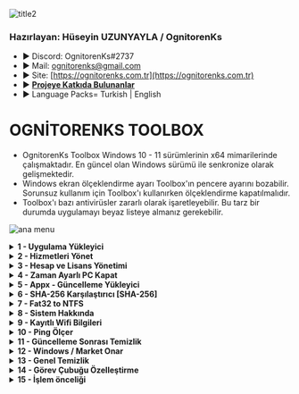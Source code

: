 ![title2](https://raw.githubusercontent.com/OgnitorenKs/Toolbox/main/.github/SS/title.png)

### Hazırlayan: Hüseyin UZUNYAYLA / OgnitorenKs
- ► Discord: OgnitorenKs#2737 
- ► Mail: ognitorenks@gmail.com
- ► Site: [https://ognitorenks.com.tr](https://ognitorenks.com.tr)
- ► <B> [Projeye Katkıda Bulunanlar](https://github.com/OgnitorenKs/OgnitorenKs.Toolbox/blob/main/Projeye-Katk%C4%B1da-Bulunanlar.md) </B>
- ► Language Packs= Turkish | English

# OGNİTORENKS TOOLBOX
- OgnitorenKs Toolbox Windows 10 - 11 sürümlerinin x64 mimarilerinde çalışmaktadır. En güncel olan Windows sürümü ile senkronize olarak gelişmektedir.
- Windows ekran ölçeklendirme ayarı Toolbox'ın pencere ayarını bozabilir. Sorunsuz kullanım için Toolbox'ı kullanırken ölçeklendirme kapatılmalıdır.
- Toolbox'ı bazı antivirüsler zararlı olarak işaretleyebilir. Bu tarz bir durumda uygulamayı beyaz listeye almanız gerekebilir.

![ana menu](https://raw.githubusercontent.com/OgnitorenKs/Toolbox/main/.github/SS/TR/1.png)

<details><B><summary> 1 - Uygulama Yükleyici</B></summary>

Bu bölümdeki programların büyük çoğunluğu ücretsiz uygulamalar arasında seçilmiştir. All in One Runtimes bölümü içinde C++ 2005-2022 / Java / XNA Framework / OpenAL / DirectX yer almaktadır. Diğer programlar kategorilere ayrılarak detaylandırılmıştır.

![uygulama](https://raw.githubusercontent.com/OgnitorenKs/Toolbox/main/.github/SS/TR/2.png)
	
</details>
<details><B><summary> 2 - Hizmetleri Yönet</B></summary>

Bu bölümü kullanmak için işlem yapacağınz bölümün numarasını girip daha sonra aç / kapat baş harflerini eklemek gerekiyor.

Örnek: 1a / 2k / 4A / 10K / 23a / 24k  

![hizmet](https://raw.githubusercontent.com/OgnitorenKs/Toolbox/main/.github/SS/TR/3.png)

	► Hizmetler
	• 1 [A/K]- Bluetooth : Bluetooth hizmetlerini kapatır açar.
	• 2 [A/K]- Telefon: Telefon uygulamasına ait hizmetleri kapatır açar.
	• 3 [A/K]- Yazıcı: Yazıcı hizmetlerini kapatır açar.
	• 4 [A/K]- Tarayıcı ve Kamera: Tarayıcı ve kamera hizmetlerini açar. Buradaki kamera hizmetleri cihazın birden fazla ugulama tarafından kullanılmasını düzenlemektedir.
	• 5 [A/K]- Kalem ve Dokunmatik: Dokunmatik cihazlar için ilgili hizmetleri açar, kapatır.
	• 6 [A/K]- Fax: Fax cihazı için ilgili hizmet ve bileşeneleri açıp, kapatır.
	• 7 [A/K]- Bitlocker Sürücü Şifreleme: Sürücü şifreleme hizmetini açar, kapatır.
	• 8 [A/K]- Tarifeli ağları : Kotalı internetiniz var, kota aşımını önlemek için bu hizmeti kullanabilirsiniz. (Nasıl oluyor hiç bilmiyorum, yalnızca hizmeti açıyorum :D)
	• 9 [A/K]- IP Yardımcısı (IPv6): IPv6 desteği için ağ hizmetleri açar. Yaygın bir kullanım alanı yoktur.
	• 10 [A/K]- Mobil Etkin Nokta: WIFI donanımıyla cihaz üzerinden internet yayınlamaya sağlayan hizmetleri açar, kapatır.
	• 11 [A/K]- Radyo ve Uçak Modu: Windows 11'de kapatılması engellenmiştir, yalnızca açabilirsiniz. Windows 10'da açıp, kapatabilirsiniz. Windows 11'de kapatılırsa görev çubuğundan ağ simgesi kaybolmaktadır.
	• 12 [A/K]- Windows Şimdi Bağlan (WPS): WPS hizmetlerini açar, kapatır.
	• 13 [A/K]- WIFI: WIFI hizmetlerini açar kapatır.
	• 14 [A/K]- Konum: Konum hizmetlerini açar, kapatır.
	• 15 [A/K]- Miracast: WIFI üzerinden kablosuz ekran aktarma hizmetlerini açar, kapatır.
	• 16 [A/K/o]- Akış: Ağ üzerindeki cihazları görme, ağ üzerinden dosya paylaşımı gibi hizmetlri açar, kapatır.
	• 17 [A/K]- Uzak Masaüstü: Uzak masaüstü hizmetleri açar, kapatır.
	• 18 [A/K]- Hızlı Getir (Sysmain): Fazla kullanılan dosyaları önbellekleme yaparak, daha hızlı bir hizmet sunmaya çalışır, ancak bu yüksek disk kullanımına sebep olabilir. SSD varsa gereksiz bir hizmettir. Ancak HDD varsa açmanız gerekebilir.
	• 19 [A/K]- Hızlı Başlat (Hibernate): Bilgisayarın daha hızlı açılması için son kapatma öncesi önbellekleme yapar. Sistemi yeniden açarken bu önbellek dosyasından faydalanır. Açık olması hatalara neden olabilir. Buradaki işlem hizmeti doğrudan açmaz. Yalnızca üzerindeki kilidi açar. İlgili ayar bölümünden yeniden açılması gerekmektedir.
	• 20 [A/K]- Windows Search: Uzak masaüstü, Akış ve Miracast hizmetlerinden ihtiyaç duyulabilir.
	• 21 [A/K]- Xbox: Xbox hizmetini açar kapatır. Xbox'ı tamamen kaldırmaz yalnızca pasif ve kullanılmaz hale getirir.
	• 22 [A/K]- Karma Gerçeklik(VR): Karma gerçeklik hizmetinlerini açar, kapatır. Bileşen yüklemesi veya kaldırması yapmaz.
	• 23 [A/K]- Tanı İlkesi (Uyumluluk): Uyumluluk hizmetini açar, kapatır.
	• 24 [A/K]- Hızlı Kullanıcı Değiştir: Hızlı kullanıcı değiştirme hizmeti ve ayarını açar, kapatır.
	• 25 [A/K]- Yazı Tipi Önbelliği: Sık kullanılan fontları önbelleğe alarak açılış hızını arttırır. Bu hizmetleri açıp, kapatır.
	• 26 [A/K]- Insider: Insider sürümlere geçmeyi sağlayan hizmeti açar kapatır
	• 27 [A/K]- Biyometrik: Biyometrik cihazlar için gerekli servis. Hello Face için gereklidir.
	• 28 [A/K]- Hyper-V: Hyper-V hizmetlerini açıp kapatmayı sağlar.
	• 29 [A/K]- Sistem Geri Yükleme: Sistem geri yükleme, dosya geçmişi gibi hizmetleri açıp, kapatır.
	• 30 [A/K]- Driver Yükle - Güncelle: Driverları update üzerinden yükleyip güncellemeyi sağlayan hizmet ve ayarları açıp, kapatır.
	• 31 [A/K]- Bellek sıkıştırma: Bellek içindeki verinin belli bir bölümünü sıkıştıran hizmeti kapatır ve açar. Gecikme düşürmek için hizmet kapalı tutulabilir.
	• 32 [A/K]- Disk Birleştirme (Defrag): Disk birleştirme hizmetini açar kapatır. Harddiskler için faydalı hizmettir. Ancak bunu harici programlarla manuel olarak yapmak isterseniz buhizmeti kapatabilirsiniz.
	• 33 [A/K]- Paint: Paint uygulamasını kapatıp, açar.
	• 34 [A/K]- Wordpad: Wordpad uygulamasını kapatıp, açar.
	• 35 [A/K]- Notepad: Notepad uygulamasını kapatıp, açar. Kapatırken sağ-tık yeni metin belgesini korur.
	• 36 [A/K]- Adım kaydedici: Yapılan işlemleri sırasıyla SS alarak yapılan işlemleri nasıl gerçekleştirdiğinizi adım adım kaydederek başkalarıyla paylaşmanızı sağlar.
	• 37 [A/K]- Powershell-ISE: Powershell kod editörünü kaldırıp, yükler.
	• 38 [A/K]- Matematik ifade tanıyıcı: Matematik ifadelerini tanımlamayı sağlayan hizmeti açıp, kapatır
	• 39 [A/K]- Windows Media Player: Windows Media Player açıp, kapatır.
	• 40 [A/K]- Internet Explorer: Internet Explorer kapatıp, açar.
	• 41 [A/K]- Linux için altyapı: Linux için gerekli olan altyapı hizmetlerini açıp, kapatır.
	• 42 [A/K]- Net Framework 3.5: Belli başlı uygulamalar ihtiyaç duymaktadır. Oyun ve programlar için açık kalması oluşacak hataları önler.
	• 43 [A/K]- Net Framework 4.5: Belli başlı uygulamalar ihtiyaç duymaktadır. Oyun ve programlar için açık kalması oluşacak hataları önler.
	• 44 [A/K]- DirectPlay: Eski oyunlar için destek sağlamaktadır.
	• 45 [A/K]- CompactOS: Windows sistemini belli oranda sıkıştırır. 2 ila 4 GB arası alan sağlar. Kurtarma alanı varsa onuda kaldırarak daha büyük bir alan açar. Performans kaybı yaratmaz.
	• 46 [A/K]- Eski Fotoğraf Görüntüleyici: Eski foto görüntüleyiciyi açıp, kapatır.
	• 47 [A/K]- Eski ALT + TAB: ALT + TAB alanını eski basit haline getirir. Alt + Tab'larda yaşanan bazı kasılma sorunlarını önleyebilir.
	• 48 [A/K]- Güncellemeleri 2050'ye ertele: Güncelleştirmeleri 2050 yılına erteler. Driver yükleme ayarı açıksa yükler ancak güncellemeleri dahil etmez.
	• 49 [A/K]- Svchost: Svchost hizmetlerini sistem RAM durumuna göre optimize eder. İşlemci üzerinden büyük bir yük kaldırır. 
	• 50 [A/K]- Oyun Modu: Windows'un oyun modunu açıp, kapatır. Açık olması OBS gibi bazı programlarda sorun yaratabilir.
	• 51 [A/K]- CPU Çekirdek Uyku Modu: CPU çekirdeklerinin uyku moduna geçmesini önler.
	• 52 [A/K]- Gereksiz aygıtlar: Gecikmeyi düşürmek için bazı önemsiz aygıtları açıp, kapatır.
	• 53 [A/K]- Sahiplik Al: Sağ-Tık Sahiplik al ekler. Silerken veya değiştirirken yetki sorunu yaşarsanız bu bölüm ile kolayca halledebilirsiniz.
	• 54 [A/K]- Yönet: Sağ-Tıka çok işlevli Yönet bölümü ekler, kaldırır.
	• 55 [A/K]- Çalıştırma Seçenekleri: Exe uzantılı dosyaları işlem önceliğini düzenleyerek açmanızı sağlayan bölümü sağ-tıka ekler.
	• 56 [A/K]- Terminal: Windows 11 sistemlerde sağ-tık menüsünde yer alan Terminal bölümü kaldırıp, ekler.
	• 57 [A/K]- Eski Menü: Windows 11 sistemlerde eski sağ tık menüsünü açıp, kapatır.
</details>
<details><B><summary> 3 - Hesap ve Lisans Yönetimi</B></summary>
	
	• 1 - Administrator Aktifleştir: Administrator hesabını açar.
	• 2 - Administrator Kapat: Administrator hesabını kapatır.
	• 3 - Admin grubuna kullanıcı ekle: Admin grubuna kullanıcı eklersiniz.
	• 4 - Yeni Kullanıcı Ekle: Yeni kullanıcı oluşturabilirsiniz.
	• 5 - Kullanıcı Sil: Mevcut bir kullanıcıyı silebilirsiniz.
	• 6 - Şifremi unuttum: Şifre değiştirmek veya şifre oluşturmak için bu bölüm kullanılabilir.
	• 7 - Mevcut Kullanıcıları Göster [*]: Sistemde kayıtlı kullanıcıları gösterir.
	• 8 - Lisans Gir [ipk]: Lisans numaranızı girerek sistemi lisanslayabilirsiniz.
	• 9 - Lisans Durumu [dli]: Lisans durumu hakkında bilgi verir.
	• 10 - Lisans Durumu Detaylı [dlv]: Lisans durumu hakkında detaylı bilgi verir.
	• 11 - Lisans Süresini Öğren [xpr]: Lisans süresi hakkında detaylı bilgi verir.
	• 12 - Lisans Sil [upk]: Sistem kullandığınız lisansı siler.
	• 13 - Lisans Süre Sıfırla [rearm]: Windows 30 günlük deneme sürümü süresini 3 defa uzatabilirsiniz.

![lisans](https://raw.githubusercontent.com/OgnitorenKs/Toolbox/main/.github/SS/TR/4.png)

</details>

<details><B><summary> 4 - Zaman Ayarlı PC Kapat</B></summary>
Seçilen belirli bir süreden sonra PC otomatik kapatır. PC üzerinde uygulanmış bir oto kapatma işlemi mevcut değilse 'İptal Et' butonu görünmeyecektir.
	
![shutdown](https://raw.githubusercontent.com/OgnitorenKs/Toolbox/main/.github/SS/TR/5.png)

</details>

<details><B><summary> 5 - Appx - Güncelleme Yükleyici</B></summary>
Appx ve Update dosyalarını yüklemenizi sağlayan bölümdür.
Msix yükleme desteği sisteminizde yok ise bu bölüme atacağınız .msix uzantılı uygulamalar yüklenmeyecektir. Bunun için msix desteğinin yüklenmesi gerekmektedir. 
	
	• Appx dosyalarıyla ilgili detaylı bilgi için bakınız: https://ognitorenks.com.tr/2021/11/microsoft-store-onar-yukle-sil-komutlari-appx-indir.html
	• Güncelleme dosyalarını indirebileceğiniz site: https://www.catalog.update.microsoft.com/

![appx](https://raw.githubusercontent.com/OgnitorenKs/Toolbox/main/.github/SS/TR/6.png)
	
</details>

<details><B><summary> 6 - SHA-256 Karşılaştırıcı [SHA-256]</B></summary>
SHA-256 değerlerini karşılaştırmayı sağlar. Karşılatıracağınız SHA256 değerini girip, sonra dosya yolunu girmeniz gerekiyor. Kontrolleri sağlayıp detaylarını işlem sonunda gösterir.

![sha256](https://raw.githubusercontent.com/OgnitorenKs/Toolbox/main/.github/SS/TR/7.png)

</details>

<details><B><summary> 7 - Fat32 to NTFS</B></summary>
Fat32 olarak formatlanmış USB diskleri veri kaybı olmadan NTFS'ye çevirir. Disk harfini girmeniz gerekmektedir.
	
![fat32](https://raw.githubusercontent.com/OgnitorenKs/Toolbox/main/.github/SS/TR/8.png)

</details>

<details><B><summary> 8 - Sistem Hakkında</B></summary>
Sistem ve donanım hakkında bilgi verir.

![sistem](https://raw.githubusercontent.com/OgnitorenKs/Toolbox/main/.github/SS/TR/9.png)
</details>

<details><B><summary> 9 - Kayıtlı Wifi Bilgileri</B></summary>
Bu bölümde sistemde kayıtlı WIFI'lerin bilgilerine bakabilirsiniz. Çalışmasını toolbox'a eklediği için Archley'e teşekkür ederim.

</details>

<details><B><summary> 10 - Ping Ölçer</B></summary>
İçerisinde belirli sitelerin ping durumlarını otomatik gösterir. Alt bölümde yer alan "Site/IP" bölümüyle istediğiniz site ve IP'nin pingini ölçebilirsiniz.
	
![ping](https://raw.githubusercontent.com/OgnitorenKs/Toolbox/main/.github/SS/TR/10.png)

</details>

<details><B><summary> 11 - Güncelleme Sonrası Temizlik</B></summary>
Düzenlediğim sistemleri güncelleme sonrası ilk haline getirmeye sağlar.
</details>
	
<details><B><summary> 12 - Windows / Market Onar</B></summary>
Microsoft'un önerdiği onarma seçeneklerini uygular.
</details>
	
<details><B><summary> 13 - Genel Temizlik</B></summary>
Simge önbelleğini,
Temp klasörlerini,
SoftwareDistribution klasörünü,
GPU driver setup klasörünü,
WinSxS temizliği yapar.
</details>

<details><B><summary> 14 - Görev Çubuğu Özelleştirme</B></summary>
1a / 2K /3a yazarak aç-kapat yapabilirsiniz. Uyumsuz olan bölümleri denersiniz PC'de sorun yaşarsınız. Lütfen bu tarz bir uygulamadan kaçının.
	
	• 1 [A/K]- Saat yanı simgeleri göster (Win10): Kapalı olursa ses ve ağ simgesini gösterir, diğer simgeler ok işaretinde kalır. Açık olursa hepsini gösterir.
	• 2 [A/K]- Bildirim Alanı (Win10): Görev çubuğunda yer alan bildirim alanını kapatıp açmaya yarar.
	• 3 [A/K]- Görev Çubuğu Hava Durumu: Görev çubuğunda hava durumunu açıp kapatır. Windows 11 sistemlerde Windows Experience Pack'ın yüklü olması gerekmektedir.
	• 4 [A/K]- Görev çubuğunu sola hizala (Win11): Açık olursa görev çubuğu simgeleri sola hizalanır. Kapalı olursa ortalanır.
	
![ping](https://raw.githubusercontent.com/OgnitorenKs/Toolbox/main/.github/SS/TR/11.png)
	
</details>

<details><B><summary> 15 - İşlem önceliği</B></summary>
Programların çalışma önceliğini kalıcı olarak değiştiremenizi sağlar. Bu bölümü ilk açtığınız da programın çalışacağı kademeyi seçmeniz gerekmektedir. Daha sonrasında Görev yönetici - Ayrıntılar bölümünden 

![ping](https://raw.githubusercontent.com/OgnitorenKs/Toolbox/main/.github/SS/TR/12.png)
	
</details>





